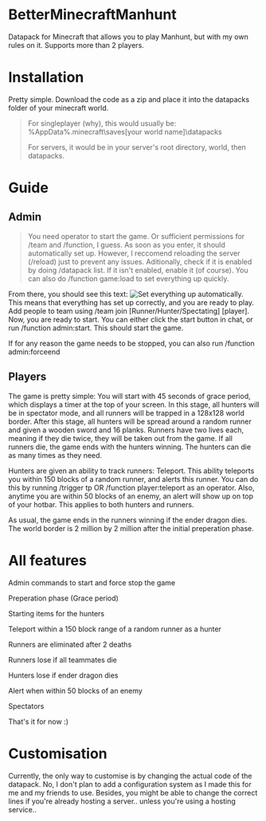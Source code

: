 # BetterMinecraftManhunt
Datapack for Minecraft that allows you to play Manhunt, but with my own rules on it. Supports more than 2 players.

# Installation
Pretty simple. Download the code as a zip and place it into the datapacks folder of your minecraft world.
> For singleplayer (why), this would usually be:
> %AppData%\.minecraft\saves\[your world name]\datapacks
>
> For servers, it would be in your server's root directory, world, then datapacks.

# Guide
## Admin
> You need operator to start the game. Or sufficient permissions for /team and /function, I guess.
As soon as you enter, it should automatically set up. However, I reccomend reloading the server (/reload) just to prevent any issues. Aditionally, check if it is enabled by doing /datapack list.
If it isn't enabled, enable it (of course). You can also do /function game:load to set everything up quickly.

From there, you should see this text:
![Set everything up automatically.]()
This means that everything has set up correctly, and you are ready to play. Add people to team using /team join [Runner/Hunter/Spectating] [player]. Now, you are ready to start.
You can either click the start button in chat, or run /function admin:start. This should start the game.

If for any reason the game needs to be stopped, you can also run /function admin:forceend

## Players
The game is pretty simple: You will start with 45 seconds of grace period, which displays a timer at the top of your screen. In this stage, all hunters will be in spectator mode, and all runners will be trapped in a 128x128 world border. After this stage, all hunters will be spread around a random runner and given a wooden sword and 16 planks. Runners have two lives each, meaning if they die twice, they will be taken out from the game. If all runners die, the game ends with the hunters winning. The hunters can die as many times as they need.

Hunters are given an ability to track runners: Teleport. This ability teleports you within 150 blocks of a random runner, and alerts this runner. You can do this by running /trigger tp OR /function player:teleport as an operator. Also, anytime you are within 50 blocks of an enemy, an alert will show up on top of your hotbar. This applies to both hunters and runners.

As usual, the game ends in the runners winning if the ender dragon dies.
The world border is 2 million by 2 million after the initial preperation phase.

# All features
Admin commands to start and force stop the game

Preperation phase (Grace period)

Starting items for the hunters

Teleport within a 150 block range of a random runner as a hunter

Runners are eliminated after 2 deaths

Runners lose if all teammates die

Hunters lose if ender dragon dies

Alert when within 50 blocks of an enemy

Spectators

That's it for now :)

# Customisation
Currently, the only way to customise is by changing the actual code of the datapack. No, I don't plan to add a configuration system as I made this for me and my friends to use. Besides, you might be able to change the correct lines if you're already hosting a server.. unless you're using a hosting service..

